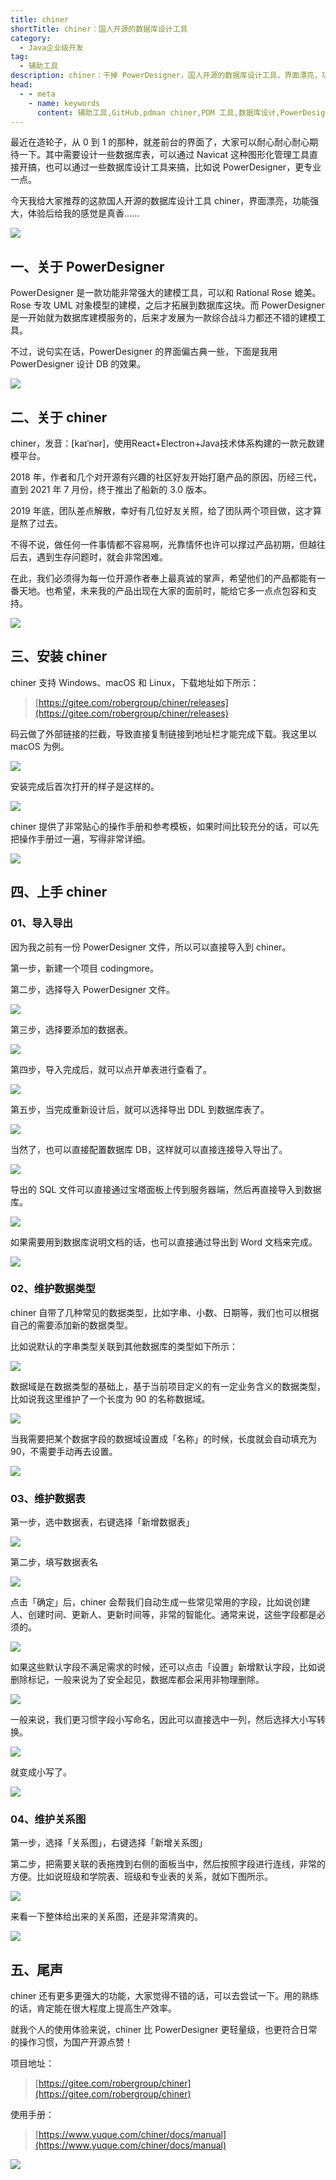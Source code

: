 ```yaml
---
title: chiner
shortTitle: chiner：国人开源的数据库设计工具
category:
  - Java企业级开发
tag:
  - 辅助工具
description: chiner：干掉 PowerDesigner，国人开源的数据库设计工具，界面漂亮，功能强大
head:
  - - meta
    - name: keywords
      content: 辅助工具,GitHub,pdman chiner,PDM 工具,数据库设计,PowerDesigner chiner,Java企业级开发
---
```



最近在造轮子，从 0 到 1 的那种，就差前台的界面了，大家可以耐心耐心耐心期待一下。其中需要设计一些数据库表，可以通过 Navicat 这种图形化管理工具直接开搞，也可以通过一些数据库设计工具来搞，比如说 PowerDesigner，更专业一点。

 今天我给大家推荐的这款国人开源的数据库设计工具 chiner，界面漂亮，功能强大，体验后给我的感觉是真香......

![](https://cdn.tobebetterjavaer.com/tobebetterjavaer/images/gongju/chiner-1.png)


## 一、关于 PowerDesigner

PowerDesigner 是一款功能非常强大的建模工具，可以和 Rational Rose 媲美。Rose 专攻 UML 对象模型的建模，之后才拓展到数据库这块。而 PowerDesigner 是一开始就为数据库建模服务的，后来才发展为一款综合战斗力都还不错的建模工具。

不过，说句实在话，PowerDesigner 的界面偏古典一些，下面是我用 PowerDesigner 设计 DB 的效果。

![](https://cdn.tobebetterjavaer.com/tobebetterjavaer/images/gongju/chiner-2.png)

## 二、关于 chiner

chiner，发音：[kaɪˈnər]，使用React+Electron+Java技术体系构建的一款元数建模平台。

2018 年，作者和几个对开源有兴趣的社区好友开始打磨产品的原因，历经三代，直到 2021 年 7 月份，终于推出了船新的 3.0 版本。

2019 年底，团队差点解散，幸好有几位好友关照，给了团队两个项目做，这才算是熬了过去。

不得不说，做任何一件事情都不容易啊，光靠情怀也许可以撑过产品初期，但越往后去，遇到生存问题时，就会非常困难。

在此，我们必须得为每一位开源作者奉上最真诚的掌声，希望他们的产品都能有一番天地。也希望，未来我的产品出现在大家的面前时，能给它多一点点包容和支持。

![](https://cdn.tobebetterjavaer.com/tobebetterjavaer/images/gongju/chiner-3.gif)

## 三、安装 chiner

chiner 支持 Windows、macOS 和 Linux，下载地址如下所示：

>[https://gitee.com/robergroup/chiner/releases](https://gitee.com/robergroup/chiner/releases)

码云做了外部链接的拦截，导致直接复制链接到地址栏才能完成下载。我这里以 macOS 为例。

![](https://cdn.tobebetterjavaer.com/tobebetterjavaer/images/gongju/chiner-4.png)

安装完成后首次打开的样子是这样的。

![](https://cdn.tobebetterjavaer.com/tobebetterjavaer/images/gongju/chiner-5.png)

chiner 提供了非常贴心的操作手册和参考模板，如果时间比较充分的话，可以先把操作手册过一遍，写得非常详细。

![](https://cdn.tobebetterjavaer.com/tobebetterjavaer/images/gongju/chiner-6.png)

## 四、上手 chiner

### **01、导入导出**

因为我之前有一份 PowerDesigner 文件，所以可以直接导入到 chiner。

第一步，新建一个项目 codingmore。

第二步，选择导入 PowerDesigner 文件。

![](https://cdn.tobebetterjavaer.com/tobebetterjavaer/images/gongju/chiner-7.png)

第三步，选择要添加的数据表。

![](https://cdn.tobebetterjavaer.com/tobebetterjavaer/images/gongju/chiner-8.png)

第四步，导入完成后，就可以点开单表进行查看了。

![](https://cdn.tobebetterjavaer.com/tobebetterjavaer/images/gongju/chiner-9.png)

第五步，当完成重新设计后，就可以选择导出 DDL 到数据库表了。

![](https://cdn.tobebetterjavaer.com/tobebetterjavaer/images/gongju/chiner-10.png)

当然了，也可以直接配置数据库 DB，这样就可以直接连接导入导出了。

![](https://cdn.tobebetterjavaer.com/tobebetterjavaer/images/gongju/chiner-11.png)

导出的 SQL 文件可以直接通过宝塔面板上传到服务器端，然后再直接导入到数据库。

![](https://cdn.tobebetterjavaer.com/tobebetterjavaer/images/gongju/chiner-12.png)

如果需要用到数据库说明文档的话，也可以直接通过导出到 Word 文档来完成。

![](https://cdn.tobebetterjavaer.com/tobebetterjavaer/images/gongju/chiner-13.png)

### **02、维护数据类型**

chiner 自带了几种常见的数据类型，比如字串、小数、日期等，我们也可以根据自己的需要添加新的数据类型。

比如说默认的字串类型关联到其他数据库的类型如下所示：

![](https://cdn.tobebetterjavaer.com/tobebetterjavaer/images/gongju/chiner-14.png)

数据域是在数据类型的基础上，基于当前项目定义的有一定业务含义的数据类型，比如说我这里维护了一个长度为 90 的名称数据域。

![](https://cdn.tobebetterjavaer.com/tobebetterjavaer/images/gongju/chiner-15.png)

当我需要把某个数据字段的数据域设置成「名称」的时候，长度就会自动填充为 90，不需要手动再去设置。

![](https://cdn.tobebetterjavaer.com/tobebetterjavaer/images/gongju/chiner-16.png)

### **03、维护数据表**

第一步，选中数据表，右键选择「新增数据表」

![](https://cdn.tobebetterjavaer.com/tobebetterjavaer/images/gongju/chiner-17.png)

第二步，填写数据表名

![](https://cdn.tobebetterjavaer.com/tobebetterjavaer/images/gongju/chiner-18.png)

点击「确定」后，chiner 会帮我们自动生成一些常见常用的字段，比如说创建人、创建时间、更新人、更新时间等，非常的智能化。通常来说，这些字段都是必须的。

![](https://cdn.tobebetterjavaer.com/tobebetterjavaer/images/gongju/chiner-19.png)

如果这些默认字段不满足需求的时候，还可以点击「设置」新增默认字段，比如说删除标记，一般来说为了安全起见，数据库都会采用非物理删除。

![](https://cdn.tobebetterjavaer.com/tobebetterjavaer/images/gongju/chiner-20.png)

一般来说，我们更习惯字段小写命名，因此可以直接选中一列，然后选择大小写转换。

![](https://cdn.tobebetterjavaer.com/tobebetterjavaer/images/gongju/chiner-21.png)

就变成小写了。

![](https://cdn.tobebetterjavaer.com/tobebetterjavaer/images/gongju/chiner-22.png)

### **04、维护关系图**

第一步，选择「关系图」，右键选择「新增关系图」

第二步，把需要关联的表拖拽到右侧的面板当中，然后按照字段进行连线，非常的方便。比如说班级和学院表、班级和专业表的关系，就如下图所示。

![](https://cdn.tobebetterjavaer.com/tobebetterjavaer/images/gongju/chiner-23.png)

来看一下整体给出来的关系图，还是非常清爽的。

![](https://cdn.tobebetterjavaer.com/tobebetterjavaer/images/gongju/chiner-24.png)

## 五、尾声

chiner 还有更多更强大的功能，大家觉得不错的话，可以去尝试一下。用的熟练的话，肯定能在很大程度上提高生产效率。

就我个人的使用体验来说，chiner 比 PowerDesigner 更轻量级，也更符合日常的操作习惯，为国产开源点赞！

项目地址：

>[https://gitee.com/robergroup/chiner](https://gitee.com/robergroup/chiner)

使用手册：

>[https://www.yuque.com/chiner/docs/manual](https://www.yuque.com/chiner/docs/manual)


![](https://cdn.tobebetterjavaer.com/tobebetterjavaer/images/gongzhonghao.png)